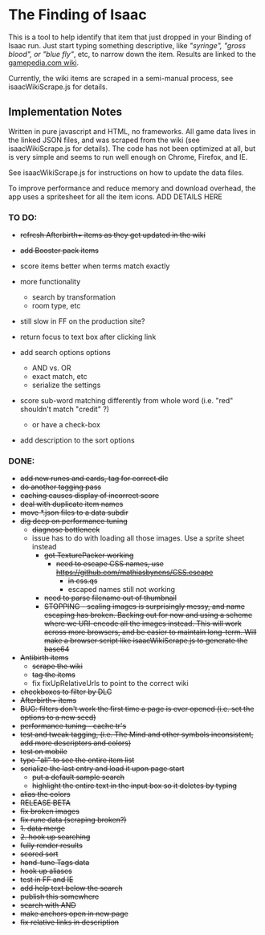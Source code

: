 # The Finding of Isaac

This is a tool to help identify that item that just dropped in your Binding of Isaac run.  Just start typing something descriptive, like *"syringe", "gross blood", or "blue fly"*, etc, to narrow down the item.  Results are linked to the [gamepedia.com wiki](http://bindingofisaacrebirth.gamepedia.com/Binding_of_Isaac:_Rebirth_Wiki).

Currently, the wiki items are scraped in a semi-manual process, see isaacWikiScrape.js for details.

## Implementation Notes

Written in pure javascript and HTML, no frameworks.  All game data lives in the linked JSON files, and was scraped from the wiki (see isaacWikiScrape.js for details).  The code has not been optimized at all, but is very simple and seems to run well enough on Chrome, Firefox, and IE.

See isaacWikiScrape.js for instructions on how to update the data files.

To improve performance and reduce memory and download overhead, the app uses a spritesheet for all the item icons.  ADD DETAILS HERE

### TO DO:
- ~~refresh Afterbirth+ items as they get updated in the wiki~~
- ~~add Booster pack items~~
- score items better when terms match exactly

- more functionality
	- search by transformation
	- room type, etc

- still slow in FF on the production site?
- return focus to text box after clicking link
- add search options options
    - AND vs. OR
    - exact match, etc
    - serialize the settings
- score sub-word matching differently from whole word (i.e. "red" shouldn't match "credit" ?)
	- or have a check-box
- add description to the sort options

### DONE:
- ~~add new runes and cards, tag for correct dlc~~
- ~~do another tagging pass~~
- ~~caching causes display of incorrect score~~
- ~~deal with duplicate item names~~
- ~~move *.json files to a data subdir~~
- ~~dig deep on performance tuning~~
	- ~~diagnose bottleneck~~
	- issue has to do with loading all those images.  Use a sprite sheet instead
		- ~~got TexturePacker working~~
			- ~~need to escape CSS names, use https://github.com/mathiasbynens/CSS.escape~~
				- ~~in css.qs~~
				- escaped names still not working 
		- ~~need to parse filename out of thumbnail~~
		- ~~STOPPING - scaling images is surprisingly messy, and name escaping has broken.  Backing out for now and using a scheme where we URI-encode all the images instead.  This will work across more browsers, and be easier to maintain long-term.  Will make a browser script like isaacWikiScrape.js to generate the base64~~
- ~~Antibirth items~~
	- ~~scrape the wiki~~
	- ~~tag the items~~
	- fix fixUpRelativeUrls to point to the correct wiki
- ~~checkboxes to filter by DLC~~
- ~~Afterbirth+ items~~
- ~~BUG: filters don't work the first time a page is ever opened (i.e. set the options to a new seed)~~
- ~~performance tuning - cache tr's~~
- ~~test and tweak tagging, (i.e. The Mind and other symbols inconsistent, add more descriptors and colors)~~
- ~~test on mobile~~
- ~~type "all" to see the entire item list~~
- ~~serialize the last entry and load it upon page start~~
	- ~~put a default sample search~~
	- ~~highlight the entire text in the input box so it deletes by typing~~
- ~~alias the colors~~
- ~~RELEASE BETA~~
- ~~fix broken images~~
- ~~fix rune data (scraping broken?)~~
- ~~1. data merge~~
- ~~2. hook up searching~~
- ~~fully render results~~
- ~~scored sort~~
- ~~hand-tune Tags data~~
- ~~hook up aliases~~
- ~~test in FF and IE~~
- ~~add help text below the search~~
- ~~publish this somewhere~~
- ~~search with AND~~
- ~~make anchors open in new page~~
- ~~fix relative links in description~~

